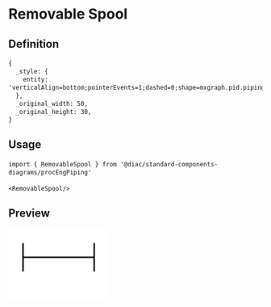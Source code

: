 # Removable Spool

## Definition

```
{
  _style: { 
    entity: 'verticalAlign=bottom;pointerEvents=1;dashed=0;shape=mxgraph.pid.piping.removable_spool;html=1;overflow=fill;',
  },
  _original_width: 50,
  _original_height: 30,
}
```

## Usage

```
import { RemovableSpool } from '@diac/standard-components-diagrams/procEngPiping'

<RemovableSpool/>
```

## Preview

<img src="./removable-spool.png" width="200"/>
